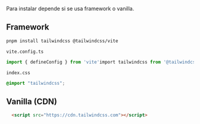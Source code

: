 Para instalar depende si se usa framework o vanilla.

## Framework
```bash
pnpm install tailwindcss @tailwindcss/vite
```


`vite.config.ts`
```js
import { defineConfig } from 'vite'import tailwindcss from '@tailwindcss/vite'export default defineConfig({  plugins: [    tailwindcss(),  ],})
```

`index.css`
```css
@import "tailwindcss";
```

## Vanilla (CDN)

```html
  <script src="https://cdn.tailwindcss.com"></script>
```

